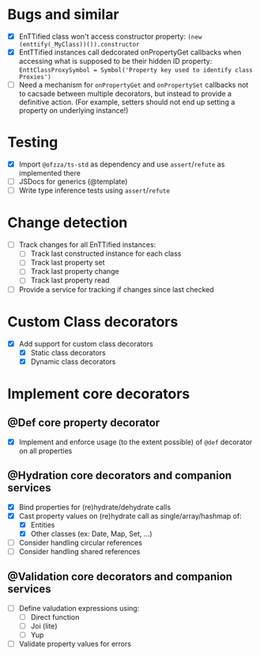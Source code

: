 # Bugs and similar

- [x] EnTTified class won't access constructor property: `(new (enttify(_MyClass))()).constructor`
- [x] EntTTified instances call dedcorated onPropertyGet callbacks when accessing what is supposed to be their hidden ID property: `EnttClassProxySymbol = Symbol('Property key used to identify class Proxies')`
- [ ] Need a mechanism for `onPropertyGet` and `onPropertySet` callbacks not to cacsade between multiple decorators, but instead to provide a definitive action. (For example, setters should not end up setting a property on underlying instance!)

# Testing

- [x] Import `@ofzza/ts-std` as dependency and use `assert`/`refute` as implemented there
- [ ] JSDocs for generics (@template)
- [ ] Write type inference tests using `assert`/`refute`

# Change detection

- [ ] Track changes for all EnTTified instances:
  - [ ] Track last constructed instance for each class
  - [ ] Track last property set
  - [ ] Track last property change
  - [ ] Track last property read
- [ ] Provide a service for tracking if changes since last checked

# Custom Class decorators

- [x] Add support for custom class decorators
  - [x] Static class decorators
  - [x] Dynamic class decorators

# Implement core decorators

## @Def core property decorator

- [x] Implement and enforce usage (to the extent possible) of `@def` decorator on all properties

## @Hydration core decorators and companion services

- [x] Bind properties for (re)hydrate/dehydrate calls
- [x] Cast property values on (re)hydrate call as single/array/hashmap of:
  - [x] Entities
  - [x] Other classes (ex: Date, Map, Set, ...)
- [ ] Consider handling circular references
- [ ] Consider handling shared references

## @Validation core decorators and companion services

- [ ] Define valudation expressions using:
  - [ ] Direct function
  - [ ] Joi (lite)
  - [ ] Yup
- [ ] Validate property values for errors

